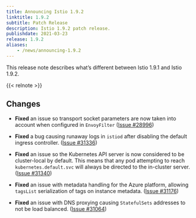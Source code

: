 ```yaml
---
title: Announcing Istio 1.9.2
linktitle: 1.9.2
subtitle: Patch Release
description: Istio 1.9.2 patch release.
publishdate: 2021-03-23
release: 1.9.2
aliases:
    - /news/announcing-1.9.2
---
```


This release note describes what’s different between Istio 1.9.1 and Istio 1.9.2.

{{< relnote >}}

## Changes

- **Fixed** an issue so transport socket parameters are now taken into account when configured in `EnvoyFilter`
  ([Issue #28996](https://github.com/istio/istio/issues/28996))

- **Fixed** a bug causing runaway logs in `istiod` after disabling the default ingress controller.
  ([Issue #31336](https://github.com/istio/istio/issues/31336))

- **Fixed** an issue so the Kubernetes API server is now considered to be cluster-local by default. This means that any
pod attempting to reach `kubernetes.default.svc` will always be directed to the in-cluster server.
  ([Issue #31340](https://github.com/istio/istio/issues/31340))

- **Fixed** an issue with metadata handling for the Azure platform, allowing
`tagsList` serialization of tags on instance metadata.
  ([Issue #31176](https://github.com/istio/istio/issues/31176))

- **Fixed** an issue with DNS proxying causing `StatefulSets` addresses to not be load balanced.
  ([Issue #31064](https://github.com/istio/istio/issues/31064))
